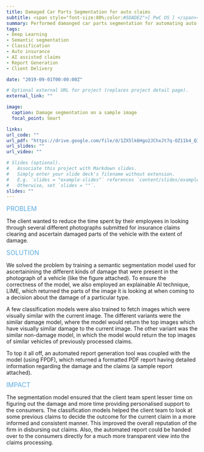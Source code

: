 ```yaml
---
title: Damaged Car Parts Segmentation for auto claims
subtitle: <span style="font-size:80%;color:#5DADE2">[ PwC US ] </span><span style="font-size:80%">Prasang Gupta, <a href="https://www.linkedin.com/in/kyunghalim/" target="_blank">Kyungha Lim</a>, <a href="https://www.linkedin.com/in/ilana-golbin-6167373b/" target="_blank">Ilana Golbin</a></span>
summary: Performed damanged car parts segmentation for automating auto claims with additional features like explainability and automated claim / damage report generation
tags:
- Deep Learning
- Semantic segmentation
- Classification
- Auto insurance
- AI assisted claims
- Report Generation
- Client Delivery

date: "2019-09-01T00:00:00Z"

# Optional external URL for project (replaces project detail page).
external_link: ""

image:
  caption: Damage segmentation on a sample image
  focal_point: Smart

links:
url_code: ""
url_pdf: "https://drive.google.com/file/d/1ZX5lk6Hgo2JChxJt7q-OZ11b4_QIRAC2/view?usp=sharing"
url_slides: ""
url_video: ""

# Slides (optional).
#   Associate this project with Markdown slides.
#   Simply enter your slide deck's filename without extension.
#   E.g. `slides = "example-slides"` references `content/slides/example-slides.md`.
#   Otherwise, set `slides = ""`.
slides: ""
---
```


<span style="color:#5DADE2;font-style:bold;font-size:120%">PROBLEM</span>

The client wanted to reduce the time spent by their employees in looking through several different photographs submitted for insurance claims clearing and ascertain damaged parts of the vehicle with the extent of damage.

<span style="color:#5DADE2;font-style:bold;font-size:120%">SOLUTION</span>

We solved the problem by training a semantic segmentation model used for ascertainining the different kinds of damage that were present in the photograph of a vehicle (like the figure attached). To ensure the correctness of the model, we also employed an explainable AI technique, LIME, which returned the parts of the image it is looking at when coming to a decision about the damage of a particular type.

A few classification models were also trained to fetch images which were visually similar with the current image. The different variants were the similar damage model, where the model would return the top images which have visually similar damage to the current image. The other variant was the similar non-damage model, in which the model would return the top images of similar vehicles of previously processed claims.

To top it all off, an automated report generation tool was coupled with the model (using FPDF), which returned a formatted PDF report having detailed information regarding the damage and the claims (a sample report attached).

<span style="color:#5DADE2;font-style:bold;font-size:120%">IMPACT</span>

The segmentation model ensured that the client team spent lesser time on figuring out the damage and more time providing personalised support to the consumers. The classification models helped the client team to look at some previous claims to decide the outcome for the current claim in a more informed and consistent manner. This improved the overall reputation of the firm in disbursing out claims. Also, the automated report could be handed over to the consumers directly for a much more transparent view into the claims processing.